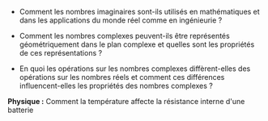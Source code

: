 - Comment les nombres imaginaires sont-ils utilisés en mathématiques et dans les applications du monde réel comme en ingénieurie ?

- Comment les nombres complexes peuvent-ils être représentés géométriquement dans le plan complexe et quelles sont les propriétés de ces représentations ?

- En quoi les opérations sur les nombres complexes diffèrent-elles des opérations sur les nombres réels et comment ces différences influencent-elles les propriétés des nombres complexes ?


**Physique :** Comment la température affecte la résistance interne d'une batterie 